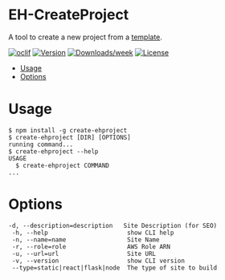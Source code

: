 # EH-CreateProject

A tool to create a new project from a [template](https://github.com/tdesposito/Website-Template).

[![oclif](https://img.shields.io/badge/cli-oclif-brightgreen.svg)](https://oclif.io)
[![Version](https://img.shields.io/npm/v/create-ehproject.svg)](https://npmjs.org/package/create-ehproject)
[![Downloads/week](https://img.shields.io/npm/dw/create-ehproject.svg)](https://npmjs.org/package/create-ehproject)
[![License](https://img.shields.io/npm/l/create-ehproject.svg)](https://github.com/tdesposito/create-ehproject/blob/master/package.json)

<!-- toc -->
* [Usage](#usage)
* [Options](#options)
<!-- tocstop -->
# Usage
<!-- usage -->
```sh-session
$ npm install -g create-ehproject
$ create-ehproject [DIR] [OPTIONS]
running command...
$ create-ehproject --help
USAGE
  $ create-ehproject COMMAND
...
```
<!-- usagestop -->
# Options
<!-- options -->
```
-d, --description=description   Site Description (for SEO)
 -h, --help                      show CLI help
 -n, --name=name                 Site Name
 -r, --role=role                 AWS Role ARN
 -u, --url=url                   Site URL
 -v, --version                   show CLI version
 --type=static|react|flask|node  The type of site to build
 ```
 <!-- optionsstop -->

